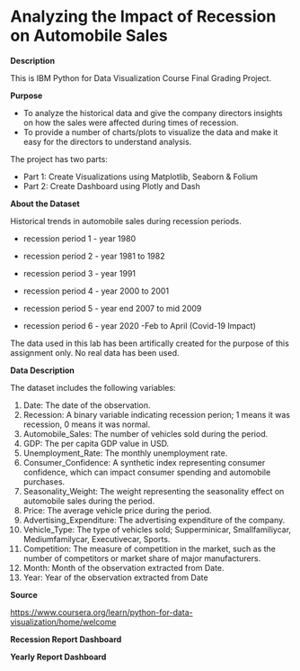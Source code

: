 # Analyzing the Impact of Recession on Automobile Sales

**Description**

This is IBM Python for Data Visualization Course Final Grading Project.

**Purpose**

- To analyze the historical data and give the company directors insights on how the sales were affected during times of recession. 
- To provide a number of charts/plots to visualize the data and make it easy for the directors to understand analysis.

The project has two parts:

- Part 1: Create Visualizations using Matplotlib, Seaborn & Folium
- Part 2: Create Dashboard using Plotly and Dash

**About the Dataset**

Historical trends in automobile sales during recession periods.

- recession period 1 - year 1980

- recession period 2 - year 1981 to 1982

- recession period 3 - year 1991

- recession period 4 - year 2000 to 2001

- recession period 5 - year end 2007 to mid 2009

- recession period 6 - year 2020 -Feb to April (Covid-19 Impact)


The data used in this lab has been artifically created for the purpose of this assignment only. No real data has been used.

**Data Description**

The dataset includes the following variables:

1. Date: The date of the observation.
2. Recession: A binary variable indicating recession perion; 1 means it was recession, 0 means it was normal.
3. Automobile_Sales: The number of vehicles sold during the period.
4. GDP: The per capita GDP value in USD.
5. Unemployment_Rate: The monthly unemployment rate.
6. Consumer_Confidence: A synthetic index representing consumer confidence, which can impact consumer spending and automobile purchases.
7. Seasonality_Weight: The weight representing the seasonality effect on automobile sales during the period.
8. Price: The average vehicle price during the period.
9. Advertising_Expenditure: The advertising expenditure of the company.
10. Vehicle_Type: The type of vehicles sold; Supperminicar, Smallfamiliycar, Mediumfamilycar, Executivecar, Sports.
11. Competition: The measure of competition in the market, such as the number of competitors or market share of major manufacturers.
12. Month: Month of the observation extracted from Date.
13. Year: Year of the observation extracted from Date

**Source**

https://www.coursera.org/learn/python-for-data-visualization/home/welcome

**Recession Report Dashboard**



**Yearly Report Dashboard**
